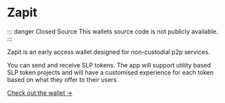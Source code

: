 # Zapit

::: danger Closed Source
This wallets source code is not publicly available.
:::


Zapit is an early access wallet designed for non-custodial p2p services.

You can send and receive SLP tokens. The app will support utility based SLP token projects and will have a customised experience for each token based on what they offer to their users.

[Check out the wallet →](https://wallet.bitcoin.com/)

